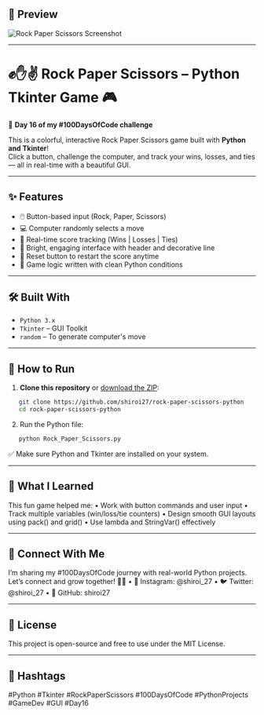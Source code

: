 ## 📸 Preview
![Rock Paper Scissors Screenshot](https://github.com/user-attachments/assets/6181909d-6c25-4a8e-b162-7dc745e78e81)


---

# ✊✋✌️ Rock Paper Scissors – Python Tkinter Game 🎮  
🚀 **Day 16 of my #100DaysOfCode challenge**

This is a colorful, interactive Rock Paper Scissors game built with **Python and Tkinter**!  
Click a button, challenge the computer, and track your wins, losses, and ties — all in real-time with a beautiful GUI.

---

## ✨ Features
- 🖱️ Button-based input (Rock, Paper, Scissors)
- 💻 Computer randomly selects a move
- 🧮 Real-time score tracking (Wins | Losses | Ties)
- 🎨 Bright, engaging interface with header and decorative line
- 🔁 Reset button to restart the score anytime
- 🧠 Game logic written with clean Python conditions

---

## 🛠️ Built With
- `Python 3.x`
- `Tkinter` – GUI Toolkit
- `random` – To generate computer's move

---

## 🚀 How to Run

1. **Clone this repository** or [download the ZIP](https://github.com/shiroi27/rock-paper-scissors-python):
```bash
   git clone https://github.com/shiroi27/rock-paper-scissors-python
   cd rock-paper-scissors-python
```
2.	Run the Python file:
```bash
   python Rock_Paper_Scissors.py
```


✅ Make sure Python and Tkinter are installed on your system.

---

## 🧠 What I Learned

This fun game helped me:
	•	Work with button commands and user input
	•	Track multiple variables (win/loss/tie counters)
	•	Design smooth GUI layouts using pack() and grid()
	•	Use lambda and StringVar() effectively

---

## 🤝 Connect With Me

I’m sharing my #100DaysOfCode journey with real-world Python projects.
Let’s connect and grow together! 🌱✨
	•	📸 Instagram: @shiroi_27
	•	🐦 Twitter: @shiroi_27
	•	💼 GitHub: shiroi27

---

## 📜 License

This project is open-source and free to use under the MIT License.

---

## 📌 Hashtags

#Python #Tkinter #RockPaperScissors #100DaysOfCode #PythonProjects #GameDev #GUI #Day16
